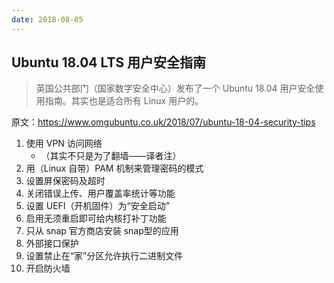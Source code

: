 ```yaml
---
date: 2018-08-05
---
```


## Ubuntu 18.04 LTS 用户安全指南

> 英国公共部门（国家数字安全中心）发布了一个 Ubuntu 18.04 用户安全使用指南。其实也是适合所有 Linux 用户的。

原文：https://www.omgubuntu.co.uk/2018/07/ubuntu-18-04-security-tips

1. 使用 VPN 访问网络
	- （其实不只是为了翻墙——译者注）
2. 用（Linux 自带）PAM 机制来管理密码的模式
3. 设置屏保密码及超时
4. 关闭错误上传、用户覆盖率统计等功能
5. 设置 UEFI（开机固件）为“安全启动”
6. 启用无须重启即可给内核打补丁功能
7. 只从 snap 官方商店安装 snap型的应用
8. 外部接口保护
9. 设置禁止在“家”分区允许执行二进制文件
10. 开启防火墙
